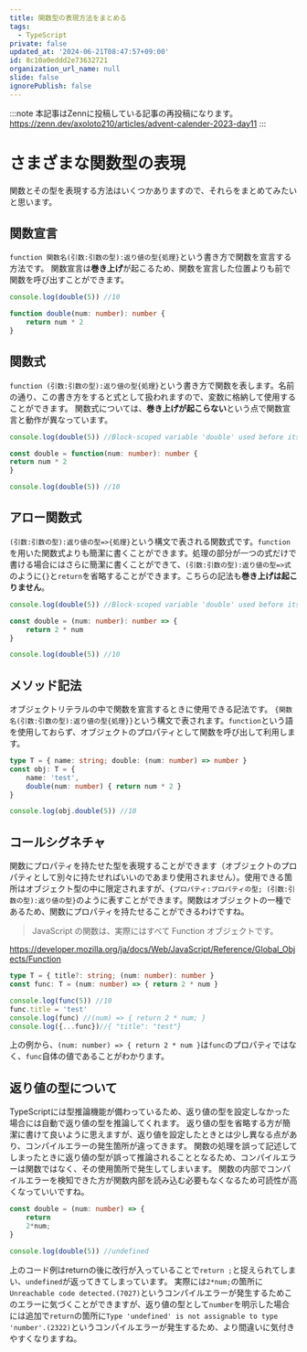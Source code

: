 ```yaml
---
title: 関数型の表現方法をまとめる
tags:
  - TypeScript
private: false
updated_at: '2024-06-21T08:47:57+09:00'
id: 8c10a0eddd2e73632721
organization_url_name: null
slide: false
ignorePublish: false
---
```

:::note
本記事はZennに投稿している記事の再投稿になります。
https://zenn.dev/axoloto210/articles/advent-calender-2023-day11
:::
# さまざまな関数型の表現
関数とその型を表現する方法はいくつかありますので、それらをまとめてみたいと思います。
## 関数宣言
`function 関数名(引数:引数の型):返り値の型{処理}`という書き方で関数を宣言する方法です。
関数宣言は**巻き上げ**が起こるため、関数を宣言した位置よりも前で関数を呼び出すことができます。
```ts
console.log(double(5)) //10

function double(num: number): number {
    return num * 2
}
```
## 関数式
`function (引数:引数の型):返り値の型{処理}`という書き方で関数を表します。名前の通り、この書き方をすると式として扱われますので、変数に格納して使用することができます。
関数式については、**巻き上げが起こらない**という点で関数宣言と動作が異なっています。
```ts
console.log(double(5)) //Block-scoped variable 'double' used before its declaration.(2448)

const double = function(num: number): number {
return num * 2
}

console.log(double(5)) //10
```
## アロー関数式
`(引数:引数の型):返り値の型=>{処理}`という構文で表される関数式です。`function`を用いた関数式よりも簡潔に書くことができます。処理の部分が一つの式だけで書ける場合にはさらに簡潔に書くことができて、`(引数:引数の型):返り値の型=>式`のように`{}`と`return`を省略することができます。こちらの記法も**巻き上げは起こりません**。
```ts
console.log(double(5)) //Block-scoped variable 'double' used before its declaration.(2448)

const double = (num: number): number => {
    return 2 * num
}

console.log(double(5)) //10
```
## メソッド記法
オブジェクトリテラルの中で関数を宣言するときに使用できる記法です。
`{関数名(引数:引数の型):返り値の型{処理}}`という構文で表されます。`function`という語を使用しておらず、オブジェクトのプロパティとして関数を呼び出して利用します。
```ts
type T = { name: string; double: (num: number) => number }
const obj: T = {
    name: 'test',
    double(num: number) { return num * 2 }
}

console.log(obj.double(5)) //10
```
## コールシグネチャ
関数にプロパティを持たせた型を表現することができます（オブジェクトのプロパティとして別々に持たせればいいのであまり使用されません）。使用できる箇所はオブジェクト型の中に限定されますが、`{プロパティ:プロパティの型; (引数:引数の型):返り値の型}`のように表すことができます。関数はオブジェクトの一種であるため、関数にプロパティを持たせることができるわけですね。
>JavaScript の関数は、実際にはすべて Function オブジェクトです。

https://developer.mozilla.org/ja/docs/Web/JavaScript/Reference/Global_Objects/Function

```ts
type T = { title?: string; (num: number): number }
const func: T = (num: number) => { return 2 * num }

console.log(func(5)) //10
func.title = 'test'
console.log(func) //(num) => { return 2 * num; } 
console.log({...func})//{ "title": "test"} 
```
上の例から、`(num: number) => { return 2 * num }`は`func`のプロパティではなく、`func`自体の値であることがわかります。
## 返り値の型について
TypeScriptには型推論機能が備わっているため、返り値の型を設定しなかった場合には自動で返り値の型を推論してくれます。
返り値の型を省略する方が簡潔に書けて良いように思えますが、返り値を設定したときとは少し異なる点があり、コンパイルエラーの発生箇所が違ってきます。
関数の処理を誤って記述してしまったときに返り値の型が誤って推論されることとなるため、コンパイルエラーは関数ではなく、その使用箇所で発生してしまいます。
関数の内部でコンパイルエラーを検知できた方が関数内部を読み込む必要もなくなるため可読性が高くなっていいですね。
```ts
const double = (num: number) => {
    return 
    2*num;
}

console.log(double(5)) //undefined 
```
上のコード例はreturnの後に改行が入っていることで`return ;`と捉えられてしまい、`undefined`が返ってきてしまっています。
実際には`2*num;`の箇所に`Unreachable code detected.(7027)`というコンパイルエラーが発生するためこのエラーに気づくことができますが、返り値の型として`number`を明示した場合には追加で`return`の箇所に`Type 'undefined' is not assignable to type 'number'.(2322)`というコンパイルエラーが発生するため、より間違いに気付きやすくなりますね。
